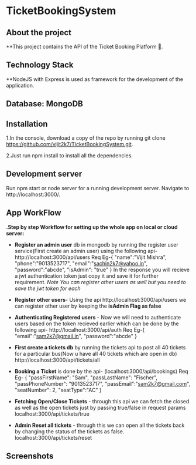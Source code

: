 # TicketBookingSystem
 
## About the project
**This project contains the API of the Ticket Booking Platform 🎫.

## Technology Stack
**NodeJS with Express is used as framework for the development of the application.

## Database: MongoDB


## Installation
1.In the console, download a copy of the repo by running git clone https://github.com/vijit2k7/TicketBookingSystem.git.

2.Just run npm install to install all the dependencies.

## Development server
Run npm start or node server for a running development server. Navigate to http://localhost:3000/.


## App WorkFlow
**.Step by step Workflow for setting up the whole app on local or cloud server:**
  - **Register an admin user** db in mongodb by running the register user service(First create an admin user) using the following api-
    http://localhost:3000/api/users
    Req Eg-{
            "name":"Vijit Mishra",
            "phone":"9013523717",
            "email":"sachin2k7@yahoo.in",
            "password":"abcde",
            "isAdmin": "true"
           }
    In the response you will recieve a jwt authentication token just copy it and save it for further requirement.
  *Note You can register other users as well but you need to save the jwt token for each* 
  - **Register other users**- Using the api http://localhost:3000/api/users we can register other user by keeping the **isAdmin Flag as false**
  - **Authenticating Registered users** - Now we will need to authenticate users based on the token recieved earlier which can be done by the following api-
      http://localhost:3000/api/auth
      Req Eg-{
	             "email":"sam2k7@gmail.in",
	             "password":"abcde"
             }
  
  - **First create a tickets db** by running the tickets api to post all 40 tickets for a particular bus(Now u have all 40 tickets which are open in db)
    http://localhost:3000/api/tickets/all
  - **Booking a Ticket** is done by the api- (localhost:3000/api/bookings)
     Req Eg- 
         {
          "passFirstName": "Sam",
             "passLastName": "Fischer",
             "passPhoneNumber": "9013523717",
             "passEmail":"sam2k7@gmail.com",
             "seatNumber": 2,
             "seatType":"AC"
         }
   - **Fetching Open/Close Tickets** - through this api we can fetch the closed as well as the open tickets just by passing true/false in request params
        localhost:3000/api/tickets/true
   - **Admin Reset all tickets** - through this we can open all the tickets back by changing the status of the tickets as false.
       localhost:3000/api/tickets/reset

## Screenshots
  
